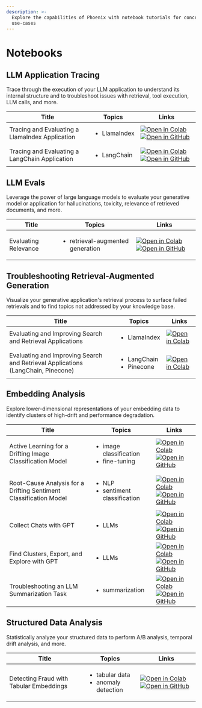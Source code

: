 ```yaml
---
description: >-
  Explore the capabilities of Phoenix with notebook tutorials for concrete
  use-cases
---
```


# Notebooks

## LLM Application Tracing

Trace through the execution of your LLM application to understand its internal structure and to troubleshoot issues with retrieval, tool execution, LLM calls, and more.

| Title                                           | Topics                       | Links                                                                                                                                                                                                                                                                                                                                                                                                                                                                                                                                                 |
| ----------------------------------------------- | ---------------------------- | ----------------------------------------------------------------------------------------------------------------------------------------------------------------------------------------------------------------------------------------------------------------------------------------------------------------------------------------------------------------------------------------------------------------------------------------------------------------------------------------------------------------------------------------------------- |
| Tracing and Evaluating a LlamaIndex Application | <ul><li>LlamaIndex</li></ul> | [![Open in Colab](https://img.shields.io/static/v1?message=Open%20in%20Colab\&logo=googlecolab\&labelColor=grey\&color=blue\&logoColor=orange\&label=%20)](https://colab.research.google.com/github/Arize-ai/phoenix/blob/main/tutorials/tracing/llama\_index\_tracing\_tutorial.ipynb) [![Open in GitHub](https://img.shields.io/static/v1?message=Open%20in%20GitHub\&logo=github\&labelColor=grey\&color=blue\&logoColor=white\&label=%20)](https://github.com/Arize-ai/phoenix/blob/main/tutorials/tracing/llama\_index\_tracing\_tutorial.ipynb) |
| Tracing and Evaluating a LangChain Application  | <ul><li>LangChain</li></ul>  | [![Open in Colab](https://img.shields.io/static/v1?message=Open%20in%20Colab\&logo=googlecolab\&labelColor=grey\&color=blue\&logoColor=orange\&label=%20)](https://colab.research.google.com/github/Arize-ai/phoenix/blob/main/tutorials/tracing/langchain\_tracing\_tutorial.ipynb) [![Open in GitHub](https://img.shields.io/static/v1?message=Open%20in%20GitHub\&logo=github\&labelColor=grey\&color=blue\&logoColor=white\&label=%20)](https://github.com/Arize-ai/phoenix/blob/main/tutorials/tracing/langchain\_tracing\_tutorial.ipynb)       |

## LLM Evals

Leverage the power of large language models to evaluate your generative model or application for hallucinations, toxicity, relevance of retrieved documents, and more.

| Title                | Topics                                           | Links                                                                                                                                                                                                                                                                                                                                                                                                                                                                                                                                                       |
| -------------------- | ------------------------------------------------ | ----------------------------------------------------------------------------------------------------------------------------------------------------------------------------------------------------------------------------------------------------------------------------------------------------------------------------------------------------------------------------------------------------------------------------------------------------------------------------------------------------------------------------------------------------------- |
| Evaluating Relevance | <ul><li>retrieval-augmented generation</li></ul> | [![Open in Colab](https://img.shields.io/static/v1?message=Open%20in%20Colab\&logo=googlecolab\&labelColor=grey\&color=blue\&logoColor=orange\&label=%20)](https://colab.research.google.com/github/Arize-ai/phoenix/blob/main/tutorials/evals/evaluate\_relevance\_classifications.ipynb) [![Open in GitHub](https://img.shields.io/static/v1?message=Open%20in%20GitHub\&logo=github\&labelColor=grey\&color=blue\&logoColor=white\&label=%20)](https://github.com/Arize-ai/phoenix/blob/main/tutorials/evals/evaluate\_relevance\_classifications.ipynb) |

## Troubleshooting Retrieval-Augmented Generation

Visualize your generative application's retrieval process to surface failed retrievals and to find topics not addressed by your knowledge base.

| Title                                                                            | Topics                                       | Links                                                                                                                                                                                                                                                                                                 |
| -------------------------------------------------------------------------------- | -------------------------------------------- | ----------------------------------------------------------------------------------------------------------------------------------------------------------------------------------------------------------------------------------------------------------------------------------------------------- |
| Evaluating and Improving Search and Retrieval Applications                       | <ul><li>LlamaIndex</li></ul>                 | [![Open in Colab](https://img.shields.io/static/v1?message=Open%20in%20Colab\&logo=googlecolab\&labelColor=grey\&color=blue\&logoColor=orange\&label=%20)](https://colab.research.google.com/github/Arize-ai/phoenix/blob/main/tutorials/llama\_index\_search\_and\_retrieval\_tutorial.ipynb)        |
| Evaluating and Improving Search and Retrieval Applications (LangChain, Pinecone) | <ul><li>LangChain</li><li>Pinecone</li></ul> | [![Open in Colab](https://img.shields.io/static/v1?message=Open%20in%20Colab\&logo=googlecolab\&labelColor=grey\&color=blue\&logoColor=orange\&label=%20)](https://colab.research.google.com/github/Arize-ai/phoenix/blob/main/tutorials/langchain\_pinecone\_search\_and\_retrieval\_tutorial.ipynb) |

## Embedding Analysis

Explore lower-dimensional representations of your embedding data to identify clusters of high-drift and performance degradation.

| Title                                                             | Topics                                                     | Links                                                                                                                                                                                                                                                                                                                                                                                                                                                                                                                                                               |
| ----------------------------------------------------------------- | ---------------------------------------------------------- | ------------------------------------------------------------------------------------------------------------------------------------------------------------------------------------------------------------------------------------------------------------------------------------------------------------------------------------------------------------------------------------------------------------------------------------------------------------------------------------------------------------------------------------------------------------------- |
| Active Learning for a Drifting Image Classification Model         | <ul><li>image classification</li><li>fine-tuning</li></ul> | [![Open in Colab](https://img.shields.io/static/v1?message=Open%20in%20Colab\&logo=googlecolab\&labelColor=grey\&color=blue\&logoColor=orange\&label=%20)](https://colab.research.google.com/github/Arize-ai/phoenix/blob/main/tutorials/image\_classification\_tutorial.ipynb) [![Open in GitHub](https://img.shields.io/static/v1?message=Open%20in%20GitHub\&logo=github\&labelColor=grey\&color=blue\&logoColor=white\&label=%20)](https://github.com/Arize-ai/phoenix/blob/main/tutorials/image\_classification\_tutorial.ipynb)                               |
| Root-Cause Analysis for a Drifting Sentiment Classification Model | <ul><li>NLP</li><li>sentiment classification</li></ul>     | [![Open in Colab](https://img.shields.io/static/v1?message=Open%20in%20Colab\&logo=googlecolab\&labelColor=grey\&color=blue\&logoColor=orange\&label=%20)](https://colab.research.google.com/github/Arize-ai/phoenix/blob/main/tutorials/sentiment\_classification\_tutorial.ipynb) [![Open in GitHub](https://img.shields.io/static/v1?message=Open%20in%20GitHub\&logo=github\&labelColor=grey\&color=blue\&logoColor=white\&label=%20)](https://github.com/Arize-ai/phoenix/blob/main/tutorials/sentiment\_classification\_tutorial.ipynb)                       |
| Collect Chats with GPT                                            | <ul><li>LLMs</li></ul>                                     | [![Open in Colab](https://img.shields.io/static/v1?message=Open%20in%20Colab\&logo=googlecolab\&labelColor=grey\&color=blue\&logoColor=orange\&label=%20)](https://colab.research.google.com/github/Arize-ai/phoenix/blob/main/tutorials/llm\_generative\_gpt\_4.ipynb) [![Open in GitHub](https://img.shields.io/static/v1?message=Open%20in%20GitHub\&logo=github\&labelColor=grey\&color=blue\&logoColor=white\&label=%20)](https://github.com/Arize-ai/phoenix/blob/main/tutorials/llm\_generative\_gpt\_4.ipynb)                                               |
| Find Clusters, Export, and Explore with GPT                       | <ul><li>LLMs</li></ul>                                     | [![Open in Colab](https://img.shields.io/static/v1?message=Open%20in%20Colab\&logo=googlecolab\&labelColor=grey\&color=blue\&logoColor=orange\&label=%20)](https://colab.research.google.com/github/Arize-ai/phoenix/blob/main/tutorials/find\_cluster\_export\_and\_explore\_with\_gpt.ipynb) [![Open in GitHub](https://img.shields.io/static/v1?message=Open%20in%20GitHub\&logo=github\&labelColor=grey\&color=blue\&logoColor=white\&label=%20)](https://github.com/Arize-ai/phoenix/blob/main/tutorials/find\_cluster\_export\_and\_explore\_with\_gpt.ipynb) |
| Troubleshooting an LLM Summarization Task                         | <ul><li>summarization</li></ul>                            | [![Open in Colab](https://img.shields.io/static/v1?message=Open%20in%20Colab\&logo=googlecolab\&labelColor=grey\&color=blue\&logoColor=orange\&label=%20)](https://colab.research.google.com/github/Arize-ai/phoenix/blob/main/tutorials/llm\_summarization\_tutorial.ipynb) [![Open in GitHub](https://img.shields.io/static/v1?message=Open%20in%20GitHub\&logo=github\&labelColor=grey\&color=blue\&logoColor=white\&label=%20)](https://github.com/Arize-ai/phoenix/blob/main/tutorials/llm\_summarization\_tutorial.ipynb)                                     |

## Structured Data Analysis

Statistically analyze your structured data to perform A/B analysis, temporal drift analysis, and more.



| Title                                   | Topics                                                   | Links                                                                                                                                                                                                                                                                                                                                                                                                                                                                                                                             |
| --------------------------------------- | -------------------------------------------------------- | --------------------------------------------------------------------------------------------------------------------------------------------------------------------------------------------------------------------------------------------------------------------------------------------------------------------------------------------------------------------------------------------------------------------------------------------------------------------------------------------------------------------------------- |
| Detecting Fraud with Tabular Embeddings | <ul><li>tabular data</li><li>anomaly detection</li></ul> | [![Open in Colab](https://img.shields.io/static/v1?message=Open%20in%20Colab\&logo=googlecolab\&labelColor=grey\&color=blue\&logoColor=orange\&label=%20)](https://colab.research.google.com/github/Arize-ai/phoenix/blob/main/tutorials/credit\_card\_fraud\_tutorial.ipynb) [![Open in GitHub](https://img.shields.io/static/v1?message=Open%20in%20GitHub\&logo=github\&labelColor=grey\&color=blue\&logoColor=white\&label=%20)](https://github.com/Arize-ai/phoenix/blob/main/tutorials/credit\_card\_fraud\_tutorial.ipynb) |
